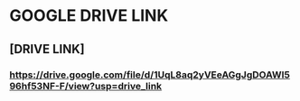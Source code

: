 # GOOGLE DRIVE LINK
## [DRIVE LINK] 
### https://drive.google.com/file/d/1UqL8aq2yVEeAGgJgDOAWI596hf53NF-F/view?usp=drive_link
